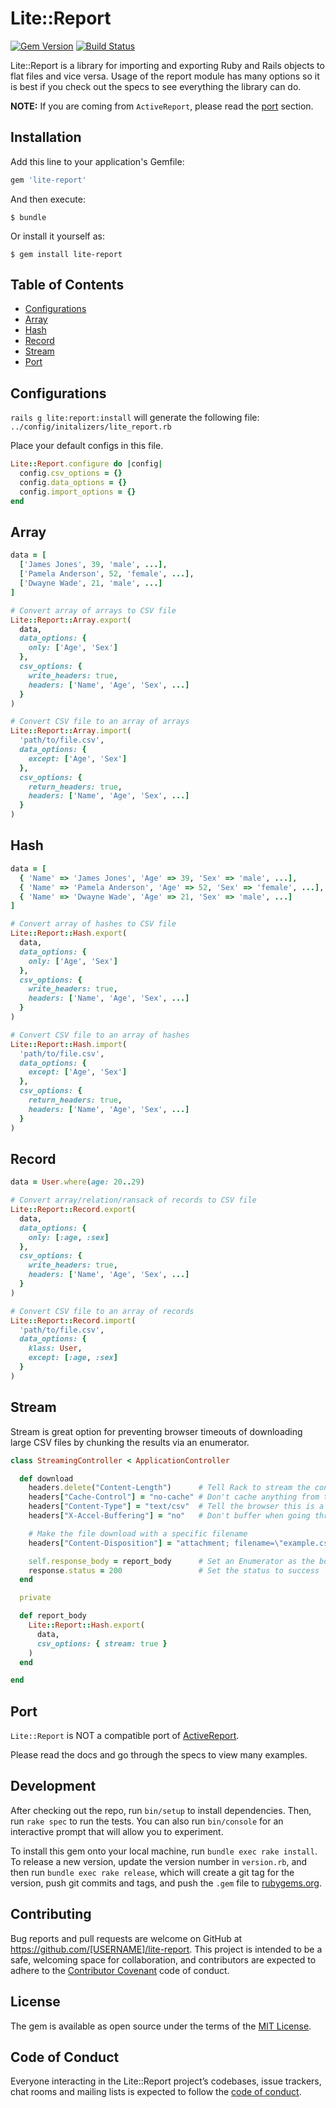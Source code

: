 # Lite::Report

[![Gem Version](https://badge.fury.io/rb/lite-report.svg)](http://badge.fury.io/rb/lite-report)
[![Build Status](https://travis-ci.org/drexed/lite-report.svg?branch=master)](https://travis-ci.org/drexed/lite-report)

Lite::Report is a library for importing and exporting Ruby and Rails objects to flat files and
vice versa. Usage of the report module has many options so it is best if you check out the specs
to see everything the library can do.

**NOTE:** If you are coming from `ActiveReport`, please read the [port](#port) section.

## Installation

Add this line to your application's Gemfile:

```ruby
gem 'lite-report'
```

And then execute:

    $ bundle

Or install it yourself as:

    $ gem install lite-report

## Table of Contents

* [Configurations](#configurations)
* [Array](#array)
* [Hash](#hash)
* [Record](#record)
* [Stream](#stream)
* [Port](#port)

## Configurations

`rails g lite:report:install` will generate the following file:
`../config/initalizers/lite_report.rb`

Place your default configs in this file.

```ruby
Lite::Report.configure do |config|
  config.csv_options = {}
  config.data_options = {}
  config.import_options = {}
end
```

## Array

```ruby
data = [
  ['James Jones', 39, 'male', ...],
  ['Pamela Anderson', 52, 'female', ...],
  ['Dwayne Wade', 21, 'male', ...]
]

# Convert array of arrays to CSV file
Lite::Report::Array.export(
  data,
  data_options: {
    only: ['Age', 'Sex']
  },
  csv_options: {
    write_headers: true,
    headers: ['Name', 'Age', 'Sex', ...]
  }
)

# Convert CSV file to an array of arrays
Lite::Report::Array.import(
  'path/to/file.csv',
  data_options: {
    except: ['Age', 'Sex']
  },
  csv_options: {
    return_headers: true,
    headers: ['Name', 'Age', 'Sex', ...]
  }
)
```

## Hash

```ruby
data = [
  { 'Name' => 'James Jones', 'Age' => 39, 'Sex' => 'male', ...],
  { 'Name' => 'Pamela Anderson', 'Age' => 52, 'Sex' => 'female', ...],
  { 'Name' => 'Dwayne Wade', 'Age' => 21, 'Sex' => 'male', ...]
]

# Convert array of hashes to CSV file
Lite::Report::Hash.export(
  data,
  data_options: {
    only: ['Age', 'Sex']
  },
  csv_options: {
    write_headers: true,
    headers: ['Name', 'Age', 'Sex', ...]
  }
)

# Convert CSV file to an array of hashes
Lite::Report::Hash.import(
  'path/to/file.csv',
  data_options: {
    except: ['Age', 'Sex']
  },
  csv_options: {
    return_headers: true,
    headers: ['Name', 'Age', 'Sex', ...]
  }
)
```

## Record

```ruby
data = User.where(age: 20..29)

# Convert array/relation/ransack of records to CSV file
Lite::Report::Record.export(
  data,
  data_options: {
    only: [:age, :sex]
  },
  csv_options: {
    write_headers: true,
    headers: ['Name', 'Age', 'Sex', ...]
  }
)

# Convert CSV file to an array of records
Lite::Report::Record.import(
  'path/to/file.csv',
  data_options: {
    klass: User,
    except: [:age, :sex]
  }
)
```

## Stream

Stream is great option for preventing browser timeouts of downloading large CSV files by chunking
the results via an enumerator.

```ruby
class StreamingController < ApplicationController

  def download
    headers.delete("Content-Length")      # Tell Rack to stream the content
    headers["Cache-Control"] = "no-cache" # Don't cache anything from this generated endpoint
    headers["Content-Type"] = "text/csv"  # Tell the browser this is a CSV file
    headers["X-Accel-Buffering"] = "no"   # Don't buffer when going through proxy servers

    # Make the file download with a specific filename
    headers["Content-Disposition"] = "attachment; filename=\"example.csv\""

    self.response_body = report_body      # Set an Enumerator as the body
    response.status = 200                 # Set the status to success
  end

  private

  def report_body
    Lite::Report::Hash.export(
      data,
      csv_options: { stream: true }
    )
  end

end
```

## Port

`Lite::Report` is NOT a compatible port of [ActiveReport](https://github.com/drexed/active_report).

Please read the docs and go through the specs to view many examples.

## Development

After checking out the repo, run `bin/setup` to install dependencies. Then, run `rake spec` to run the tests. You can also run `bin/console` for an interactive prompt that will allow you to experiment.

To install this gem onto your local machine, run `bundle exec rake install`. To release a new version, update the version number in `version.rb`, and then run `bundle exec rake release`, which will create a git tag for the version, push git commits and tags, and push the `.gem` file to [rubygems.org](https://rubygems.org).

## Contributing

Bug reports and pull requests are welcome on GitHub at https://github.com/[USERNAME]/lite-report. This project is intended to be a safe, welcoming space for collaboration, and contributors are expected to adhere to the [Contributor Covenant](http://contributor-covenant.org) code of conduct.

## License

The gem is available as open source under the terms of the [MIT License](https://opensource.org/licenses/MIT).

## Code of Conduct

Everyone interacting in the Lite::Report project’s codebases, issue trackers, chat rooms and mailing lists is expected to follow the [code of conduct](https://github.com/[USERNAME]/lite-report/blob/master/CODE_OF_CONDUCT.md).
